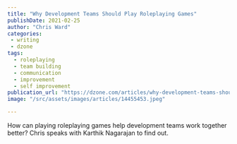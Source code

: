 ```yaml
---
title: "Why Development Teams Should Play Roleplaying Games"
publishDate: 2021-02-25
author: "Chris Ward"
categories:
 - writing
 - dzone
tags:
  - roleplaying
  - team building
  - communication
  - improvement
  - self improvement
publication_url: "https://dzone.com/articles/why-development-teams-should-play-roleplay-games"
image: "/src/assets/images/articles/14455453.jpeg"

---
```

How can playing roleplaying games help development teams work together better? Chris speaks with Karthik Nagarajan to find out.


